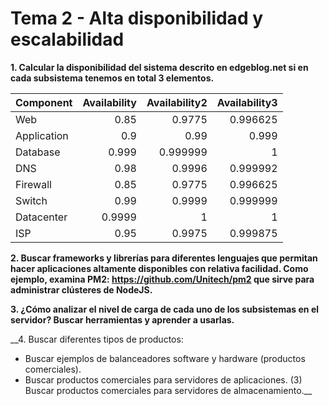 # Tema 2 - Alta disponibilidad y escalabilidad

__1. Calcular la disponibilidad del sistema descrito en edgeblog.net si en cada subsistema tenemos en total 3 elementos.__

| Component   |   Availability |   Availability2 |   Availability3 |
|:------------|---------------:|----------------:|----------------:|
| Web         |         0.85   |        0.9775   |        0.996625 |
| Application |         0.9    |        0.99     |        0.999    |
| Database    |         0.999  |        0.999999 |        1        |
| DNS         |         0.98   |        0.9996   |        0.999992 |
| Firewall    |         0.85   |        0.9775   |        0.996625 |
| Switch      |         0.99   |        0.9999   |        0.999999 |
| Datacenter  |         0.9999 |        1        |        1        |
| ISP         |         0.95   |        0.9975   |        0.999875 |

__2. Buscar frameworks y librerías para diferentes lenguajes que permitan hacer aplicaciones altamente disponibles con relativa facilidad. Como ejemplo, examina PM2: https://github.com/Unitech/pm2 que sirve para administrar clústeres de NodeJS.__



__3. ¿Cómo analizar el nivel de carga de cada uno de los subsistemas en el servidor? Buscar herramientas y aprender a usarlas.__



__4. Buscar diferentes tipos de productos:

* Buscar ejemplos de balanceadores software y hardware (productos comerciales).
* Buscar productos comerciales para servidores de aplicaciones. (3) Buscar productos comerciales para servidores de almacenamiento.__